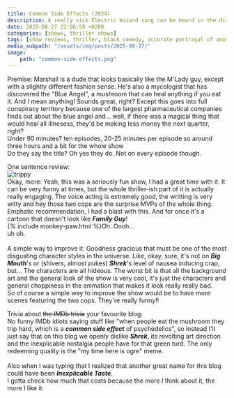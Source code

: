 ```yaml
---
title: Common Side Effects (2024)
description: A really sick Electric Wizard song can be heard in the distance
date: 2025-08-27 22:06:59 +0200
categories: [shows, thriller shows]
tags: [show reviews, thriller, black comedy, accurate portrayal of another country, altered states, body horror, buttsploitation, cool weird crap, eat the rich, featuring a dog, featuring the most obnoxious people on earth, hagsploitation, just shaman stuff, middleofnowherecore, spooky painting, why would you touch that, ñam ñam qué rico, they say the title]
media_subpath: "/assets/img/posts/2025-08-27/"
image:
    path: "common-side-effects.png"
---
```

<span class="reviewsection">Premise:</span> Marshall is a dude that looks basically like the M'Lady guy, except with a slightly different fashion sense. He's also a mycologist that has discovered the "Blue Angel", a mushroom that can heal anything if you eat it. And I mean anything! Sounds great, right? Except this goes into full conspiracy territory because one of the largest pharmaceutical companies finds out about the blue angel and... well, if there was a magical thing that would heal all illnesess, they'd be making less money the next quarter, right?<br/>
<span class="reviewsection">Under 90 minutes?</span> ten episodes, 20-25 minutes per episode so around three hours and a bit for the whole show<br/>
<span class="reviewsection">Do they say the title?</span> Oh yes they do. Not on every episode though.

<span class="reviewsection">One sentence review:</span><br/>![trippy](trippy.gif)<br/>
<span class="reviewsection">Okay, more:</span> Yeah, this was a seriously fun show, I had a great time with it. It can be very funny at times, but the whole thriller-ish part of it is actually really engaging. The voice acting is extremely good, the writting is very witty and hey those two cops are the surprise MVPs of the whole thing. Emphatic recommendation, I had a blast with this. And for once it's a cartoon that doesn't look like ***Family Guy***!<br/>{% include monkey-paw.html %}Oh. Oooh...<br/>uh oh.<br/><br/>
<span class="reviewsection">A simple way to improve it:</span> Goodness gracious that must be one of the most disgusting character styles in the universe. Like, okay, sure, it's not on ***Big Mouth***'s or (shivers, almost pukes) ***Shrek***'s level of nausea inducing crap, but... The characters are all hideous. The worst bit is that all the background art and the general look of the show is very cool, it's just the characters and general choppiness in the animation that makes it look really really bad.<br/>So of course a simple way to improve the show would be to have more scenes featuring the two cops. They're really funny!!

<span class="reviewsection">Trivia about ~~the IMDb trivia~~ your favourite blog:</span><br/> No funny IMDb idiots saying stuff like "when people eat the mushroom they trip hard, which is a ***common side effect*** of psychedelics", so instead I'll just say that on this blog we openly dislike ***Shrek***, its revolting art direction and the inexplicable nostalgia people have for that green turd. The only redeeming quality is the "my time here is ogre" meme.<br/><br/>Also when I was typing that I realized that another great name for this blog could have been ***Inexplicable Taste***.<br/>I gotta check how much that costs because the more I think about it, the more I like it.
